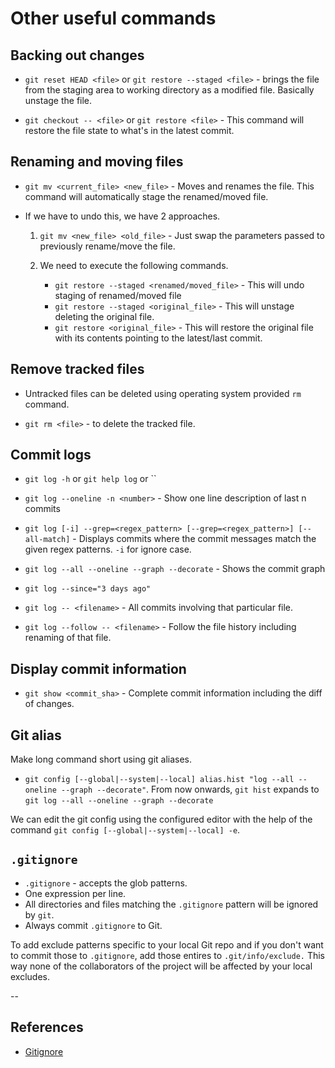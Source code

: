 # Other useful commands

## Backing out changes

* `git reset HEAD <file>` or `git restore --staged <file>` - brings the file from the staging area to working directory as a modified file. Basically unstage the file.

* `git checkout -- <file>` or `git restore <file>` - This command will restore the file state to what's in the latest commit.

## Renaming and moving files

* `git mv <current_file> <new_file>` - Moves and renames the file. This command will automatically stage the renamed/moved file.

* If we have to undo this, we have 2 approaches.

  1. `git mv <new_file> <old_file>` - Just swap the parameters passed to previously rename/move the file.

  2. We need to execute the following commands.
     * `git restore --staged <renamed/moved_file>` - This will undo staging of renamed/moved file
     * `git restore --staged <original_file>` - This will unstage deleting the original file.
     * `git restore <original_file>` - This will restore the original file with its contents pointing to the latest/last commit.

## Remove tracked files

* Untracked files can be deleted using operating system provided `rm` command.

* `git rm <file>` - to delete the tracked file.

## Commit logs

* `git log -h` or `git help log` or ``
* `git log --oneline -n <number>` - Show one line description of last n commits
* `git log [-i] --grep=<regex_pattern> [--grep=<regex_pattern>] [--all-match]` - Displays commits where the commit messages match the given regex patterns. `-i` for ignore case.

* `git log --all --oneline --graph --decorate` - Shows the commit graph
* `git log --since="3 days ago"`
* `git log -- <filename>` - All commits involving that particular file.
* `git log --follow -- <filename>` - Follow the file history including renaming of that file.

## Display commit information

* `git show <commit_sha>` - Complete commit information including the diff of changes.

## Git alias

Make long command short using git aliases.

* `git config [--global|--system|--local] alias.hist "log --all --oneline --graph --decorate"`. From now onwards, `git hist` expands to `git log --all --oneline --graph --decorate`

We can edit the git config using the configured editor with the help of the command `git config [--global|--system|--local] -e`.

## `.gitignore`

* `.gitignore` - accepts the glob patterns.
* One expression per line.
* All directories and files matching the `.gitignore` pattern will be ignored by `git`.
* Always commit `.gitignore` to Git.

To add exclude patterns specific to your local Git repo and if you don't want to commit those to `.gitignore`, add those entires to `.git/info/exclude.` This way none of the collaborators of the project will be affected by your local excludes.

--

## References

* [Gitignore](https://git-scm.com/docs/gitignore)
